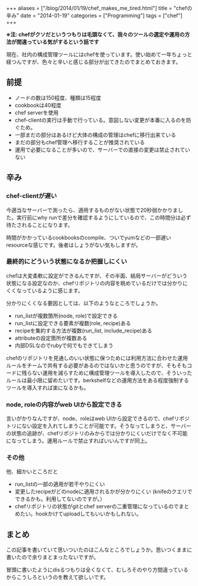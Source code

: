 +++
aliases = ["/blog/2014/01/19/chef_makes_me_tired.html"]
title = "chefの辛み"
date = "2014-01-19"
categories = ["Programming"]
tags = ["chef"]
+++

<!--more-->

**※注: chefがクソだというつもりは毛頭なくて、我々のツールの選定や運用の方法が間違っている気がするという話です**

現在、社内の構成管理ツールにはchefを使っています。使い始めて一年ちょっと経つんですが、色々と辛いと感じる部分が出てきたのでまとめておきます。



## 前提

- ノードの数は150程度、種類は15程度
- cookbookは40程度
- chef serverを使用
- chef-clientの実行は手動で行っている。意図しない変更が本番に入るのを防ぐため。
- 一部まだの部分はあるけど大体の構成の管理はchefに移行出来ている
- まだの部分もchef管理へ移行することが推奨されている
- 運用で必要になることが多いので、サーバーでの直接の変更は禁止されていない

## 辛み

### chef-clientが遅い

今適当なサーバーで測ったら、適用するものがない状態で20秒弱かかりました。実行前にwhy runで差分を確認するようにしているので、この時間分は必ず待たされることになります。

時間がかかっているcookbooksのcompile、ついでyumなどの一部遅いresourceな感じです。後者はしょうがない気もしますが。

### 最終的にどういう状態になるか把握しにくい

chefは大変柔軟に設定ができるんですが、その半面、結局サーバーがどういう状態になる設定なのか、chefリポジトリの内容を眺めているだけでは分かりにくくなっているように感じます。

分かりにくくなる要因としては、以下のようなところでしょうか。

- run_listが複数箇所(node, role)で設定できる
- run_listに設定できる要素が複数(role, recipe)ある
- recipeを集約する方法が複数(run_list, include_recipe)ある
- attributeの設定箇所が複数ある
- 内部DSLなのでrubyで何でもできてしまう

chefのリポジトリを見通しのいい状態に保つためには利用方法に合わせた運用ルールをチームで共有する必要があるのではないかと思うのですが、そもそもコードに残らない運用を減らすために構成管理ツールを導入したので、そういったルールは最小限に留めたいです。berkshelfなどの運用方法をある程度強制するツールを導入すれば楽になるかも。

### node, roleの内容がweb UIから設定できる

言いがかりなんですが、node、roleはweb UIから設定できるので、chefリポジトリにない設定を入れてしまうことが可能です。そうなってしまうと、サーバーの状態の追跡が、chefリポジトリのみからでは分かりにくいだけでなく不可能になってしまう。運用ルールで禁止すればいいんですが同上。

### その他

他、細かいところだと

- run_listの一部の適用が若干やりにくい
- 変更したrecipeがどのnodeに適用されるかが分かりにくい (knifeのクエリでできるかも。利用してないのですが。）
- chefリポジトリの状態がgitとchef serverの二重管理になっているのでまとめたい。hookかけてuploadしてもいいかもしれない。

## まとめ

この記事を書いていて思いついたのはこんなところでしょうか。思いつくままに書いたので余りまとまったないですが。

冒頭に書いたようにdisるつもりは全くなくて、むしろそのやり方間違っているからこうしろというのを教えて欲しいです。
